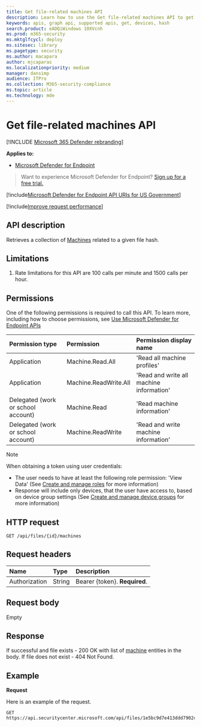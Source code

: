 ```yaml
---
title: Get file-related machines API
description: Learn how to use the Get file-related machines API to get a collection of machines related to a file hash in Microsoft Defender for Endpoint.
keywords: apis, graph api, supported apis, get, devices, hash
search.product: eADQiWindows 10XVcnh
ms.prod: m365-security
ms.mktglfcycl: deploy
ms.sitesec: library
ms.pagetype: security
ms.author: macapara
author: mjcaparas
ms.localizationpriority: medium
manager: dansimp
audience: ITPro
ms.collection: M365-security-compliance
ms.topic: article
ms.technology: mde
---
```


# Get file-related machines API

[!INCLUDE [Microsoft 365 Defender rebranding](../../includes/microsoft-defender.md)]

**Applies to:**
- [Microsoft Defender for Endpoint](https://go.microsoft.com/fwlink/p/?linkid=2146631)

> Want to experience Microsoft Defender for Endpoint? [Sign up for a free trial.](https://www.microsoft.com/microsoft-365/windows/microsoft-defender-atp?ocid=docs-wdatp-exposedapis-abovefoldlink) 

[!include[Microsoft Defender for Endpoint API URIs for US Government](../../includes/microsoft-defender-api-usgov.md)]

[!include[Improve request performance](../../includes/improve-request-performance.md)]


## API description
Retrieves a collection of [Machines](machine.md) related to a given file hash.


## Limitations
1. Rate limitations for this API are 100 calls per minute and 1500 calls per hour.


## Permissions
One of the following permissions is required to call this API. To learn more, including how to choose permissions, see [Use Microsoft Defender for Endpoint APIs](apis-intro.md)

Permission type |	Permission	|	Permission display name
:---|:---|:---
Application |	Machine.Read.All |	'Read all machine profiles'
Application |	Machine.ReadWrite.All |	'Read and write all machine information'
Delegated (work or school account) | Machine.Read | 'Read machine information'
Delegated (work or school account) | Machine.ReadWrite | 'Read and write machine information'

>[!Note]
> When obtaining a token using user credentials:
>- The user needs to have at least the following role permission: 'View Data' (See [Create and manage roles](user-roles.md) for more information)
>- Response will include only devices, that the user have access to, based on device group settings (See [Create and manage device groups](machine-groups.md) for more information)

## HTTP request
```
GET /api/files/{id}/machines
```

## Request headers

Name | Type | Description
:---|:---|:---
Authorization | String | Bearer {token}. **Required**.


## Request body
Empty

## Response
If successful and file exists - 200 OK with list of [machine](machine.md) entities in the body. If file does not exist - 404 Not Found.


## Example

**Request**

Here is an example of the request.

```http
GET https://api.securitycenter.microsoft.com/api/files/1e5bc9d7e413ddd7902c2932e418702b84d0cc07/machines
```
